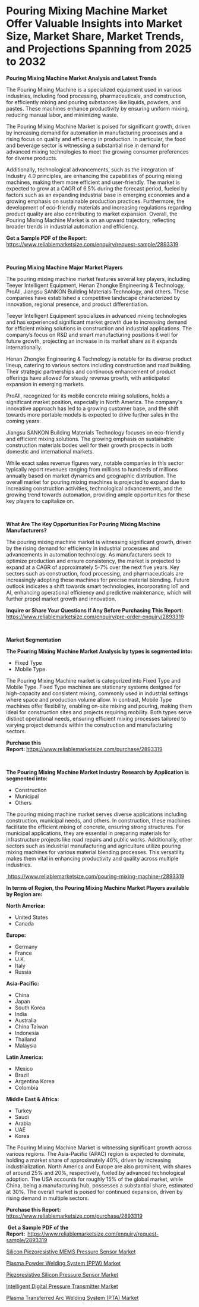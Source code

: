 <p><h1>Pouring Mixing Machine Market Offer Valuable Insights into Market Size, Market Share, Market Trends, and Projections Spanning from 2025 to 2032</h1></p><p><strong>Pouring Mixing Machine Market Analysis and Latest Trends</strong></p>
<p><p>The Pouring Mixing Machine is a specialized equipment used in various industries, including food processing, pharmaceuticals, and construction, for efficiently mixing and pouring substances like liquids, powders, and pastes. These machines enhance productivity by ensuring uniform mixing, reducing manual labor, and minimizing waste. </p><p>The Pouring Mixing Machine Market is poised for significant growth, driven by increasing demand for automation in manufacturing processes and a rising focus on quality and efficiency in production. In particular, the food and beverage sector is witnessing a substantial rise in demand for advanced mixing technologies to meet the growing consumer preferences for diverse products. </p><p>Additionally, technological advancements, such as the integration of Industry 4.0 principles, are enhancing the capabilities of pouring mixing machines, making them more efficient and user-friendly. The market is expected to grow at a CAGR of 6.5% during the forecast period, fueled by factors such as an expanding industrial base in emerging economies and a growing emphasis on sustainable production practices. Furthermore, the development of eco-friendly materials and increasing regulations regarding product quality are also contributing to market expansion. Overall, the Pouring Mixing Machine Market is on an upward trajectory, reflecting broader trends in industrial automation and efficiency.</p></p>
<p><strong>Get a Sample PDF of the Report:&nbsp;</strong> <a href="https://www.reliablemarketsize.com/enquiry/request-sample/2893319?utm_campaign=1131&utm_medium=2&utm_source=Github&utm_content=ia&utm_term=15032025&utm_id=pouring-mixing-machine">https://www.reliablemarketsize.com/enquiry/request-sample/2893319</a></p>
<p>&nbsp;</p>
<p><strong>Pouring Mixing Machine Major Market Players</strong></p>
<p><p>The pouring mixing machine market features several key players, including Teeyer Intelligent Equipment, Henan Zhongke Engineering & Technology, ProAll, Jiangsu SANKON Building Materials Technology, and others. These companies have established a competitive landscape characterized by innovation, regional presence, and product differentiation.</p><p>Teeyer Intelligent Equipment specializes in advanced mixing technologies and has experienced significant market growth due to increasing demand for efficient mixing solutions in construction and industrial applications. The company’s focus on R&D and smart manufacturing positions it well for future growth, projecting an increase in its market share as it expands internationally.</p><p>Henan Zhongke Engineering & Technology is notable for its diverse product lineup, catering to various sectors including construction and road building. Their strategic partnerships and continuous enhancement of product offerings have allowed for steady revenue growth, with anticipated expansion in emerging markets.</p><p>ProAll, recognized for its mobile concrete mixing solutions, holds a significant market position, especially in North America. The company's innovative approach has led to a growing customer base, and the shift towards more portable models is expected to drive further sales in the coming years.</p><p>Jiangsu SANKON Building Materials Technology focuses on eco-friendly and efficient mixing solutions. The growing emphasis on sustainable construction materials bodes well for their growth prospects in both domestic and international markets.</p><p>While exact sales revenue figures vary, notable companies in this sector typically report revenues ranging from millions to hundreds of millions annually based on market dynamics and geographic distribution. The overall market for pouring mixing machines is projected to expand due to increasing construction activities, technological advancements, and the growing trend towards automation, providing ample opportunities for these key players to capitalize on.</p></p>
<p>&nbsp;</p>
<p><strong>What Are The Key Opportunities For Pouring Mixing Machine Manufacturers?</strong></p>
<p><p>The pouring mixing machine market is witnessing significant growth, driven by the rising demand for efficiency in industrial processes and advancements in automation technology. As manufacturers seek to optimize production and ensure consistency, the market is projected to expand at a CAGR of approximately 5-7% over the next five years. Key sectors such as construction, food processing, and pharmaceuticals are increasingly adopting these machines for precise material blending. Future outlook indicates a shift towards smart technologies, incorporating IoT and AI, enhancing operational efficiency and predictive maintenance, which will further propel market growth and innovation.</p></p>
<p><strong>Inquire or Share Your Questions If Any Before Purchasing This Report:</strong> <a href="https://www.reliablemarketsize.com/enquiry/pre-order-enquiry/2893319?utm_campaign=1131&utm_medium=2&utm_source=Github&utm_content=ia&utm_term=15032025&utm_id=pouring-mixing-machine">https://www.reliablemarketsize.com/enquiry/pre-order-enquiry/2893319</a></p>
<p>&nbsp;</p>
<p><strong>Market Segmentation</strong></p>
<p><strong>The Pouring Mixing Machine Market Analysis by types is segmented into:</strong></p>
<p><ul><li>Fixed Type</li><li>Mobile Type</li></ul></p>
<p><p>The Pouring Mixing Machine market is categorized into Fixed Type and Mobile Type. Fixed Type machines are stationary systems designed for high-capacity and consistent mixing, commonly used in industrial settings where space and production volume allow. In contrast, Mobile Type machines offer flexibility, enabling on-site mixing and pouring, making them ideal for construction sites and projects requiring mobility. Both types serve distinct operational needs, ensuring efficient mixing processes tailored to varying project demands within the construction and manufacturing sectors.</p></p>
<p><strong>Purchase this Report:&nbsp;</strong><a href="https://www.reliablemarketsize.com/purchase/2893319?utm_campaign=1131&utm_medium=2&utm_source=Github&utm_content=ia&utm_term=15032025&utm_id=pouring-mixing-machine">https://www.reliablemarketsize.com/purchase/2893319</a></p>
<p>&nbsp;</p>
<p><strong>The Pouring Mixing Machine Market Industry Research by Application is segmented into:</strong></p>
<p><ul><li>Construction</li><li>Municipal</li><li>Others</li></ul></p>
<p><p>The pouring mixing machine market serves diverse applications including construction, municipal needs, and others. In construction, these machines facilitate the efficient mixing of concrete, ensuring strong structures. For municipal applications, they are essential in preparing materials for infrastructure projects like road repairs and public works. Additionally, other sectors such as industrial manufacturing and agriculture utilize pouring mixing machines for various material blending processes. This versatility makes them vital in enhancing productivity and quality across multiple industries.</p></p>
<p><a href="https://www.reliablemarketsize.com/pouring-mixing-machine-r2893319?utm_campaign=1131&utm_medium=2&utm_source=Github&utm_content=ia&utm_term=15032025&utm_id=pouring-mixing-machine">&nbsp;https://www.reliablemarketsize.com/pouring-mixing-machine-r2893319</a></p>
<p><strong>In terms of Region, the Pouring Mixing Machine Market Players available by Region are:</strong></p>
<p>
    <p> <strong> North America: </strong>
        <ul>
            <li>United States</li>
            <li>Canada</li>
        </ul>
        </p> 
    <p> <strong> Europe: </strong>
        <ul>
            <li>Germany</li>
            <li>France</li>
            <li>U.K.</li>
            <li>Italy</li>
            <li>Russia</li>
        </ul>
        </p> 
    <p> <strong> Asia-Pacific: </strong>
        <ul>
            <li>China</li>
            <li>Japan</li>
            <li>South Korea</li>
            <li>India</li>
            <li>Australia</li>
            <li>China Taiwan</li>
            <li>Indonesia</li>
            <li>Thailand</li>
            <li>Malaysia</li>
        </ul>
        </p> 
    <p> <strong> Latin America: </strong>
        <ul>
            <li>Mexico</li>
            <li>Brazil</li>
            <li>Argentina Korea</li>
            <li>Colombia</li>
        </ul>
        </p> 
    <p> <strong> Middle East & Africa: </strong>
        <ul>
            <li>Turkey</li>
            <li>Saudi</li>
            <li>Arabia</li>
            <li>UAE</li>
            <li>Korea</li>
        </ul>
    </p>
    </p>
<p><p>The Pouring Mixing Machine Market is witnessing significant growth across various regions. The Asia-Pacific (APAC) region is expected to dominate, holding a market share of approximately 40%, driven by increasing industrialization. North America and Europe are also prominent, with shares of around 25% and 20%, respectively, fueled by advanced technological adoption. The USA accounts for roughly 15% of the global market, while China, being a manufacturing hub, possesses a substantial share, estimated at 30%. The overall market is poised for continued expansion, driven by rising demand in multiple sectors.</p></p>
<p><strong>Purchase this Report: </strong><a href="https://www.reliablemarketsize.com/purchase/2893319?utm_campaign=1131&utm_medium=2&utm_source=Github&utm_content=ia&utm_term=15032025&utm_id=pouring-mixing-machine">https://www.reliablemarketsize.com/purchase/2893319</a></p>
<p>&nbsp;<strong>Get a Sample PDF of the Report:&nbsp;&nbsp;</strong><a href="https://www.reliablemarketsize.com/enquiry/request-sample/2893319?utm_campaign=1131&utm_medium=2&utm_source=Github&utm_content=ia&utm_term=15032025&utm_id=pouring-mixing-machine">https://www.reliablemarketsize.com/enquiry/request-sample/2893319</a></p>
<p><strong></strong></p>
<p><p><a href="https://github.com/etapaqanee/Market-Research-Report-List-1/blob/main/silicon-piezoresistive-mems-pressure-sensor-market.md?utm_campaign=1131&utm_medium=2&utm_source=Github&utm_content=ia&utm_term=15032025&utm_id=pouring-mixing-machine">Silicon Piezoresistive MEMS Pressure Sensor Market</a></p><p><a href="https://github.com/sphaabrose/Market-Research-Report-List-1/blob/main/plasma-powder-welding-system-ppw-market.md?utm_campaign=1131&utm_medium=2&utm_source=Github&utm_content=ia&utm_term=15032025&utm_id=pouring-mixing-machine">Plasma Powder Welding System (PPW) Market</a></p><p><a href="https://github.com/wilzeryammy/Market-Research-Report-List-1/blob/main/piezoresistive-silicon-pressure-sensor-market.md?utm_campaign=1131&utm_medium=2&utm_source=Github&utm_content=ia&utm_term=15032025&utm_id=pouring-mixing-machine">Piezoresistive Silicon Pressure Sensor Market</a></p><p><a href="https://github.com/firdwsermald/Market-Research-Report-List-1/blob/main/intelligent-digital-pressure-transmitter-market.md?utm_campaign=1131&utm_medium=2&utm_source=Github&utm_content=ia&utm_term=15032025&utm_id=pouring-mixing-machine">Intelligent Digital Pressure Transmitter Market</a></p><p><a href="https://github.com/leptouwrites/Market-Research-Report-List-1/blob/main/plasma-transferred-arc-welding-system-pta-market.md?utm_campaign=1131&utm_medium=2&utm_source=Github&utm_content=ia&utm_term=15032025&utm_id=pouring-mixing-machine">Plasma Transferred Arc Welding System (PTA) Market</a></p></p>